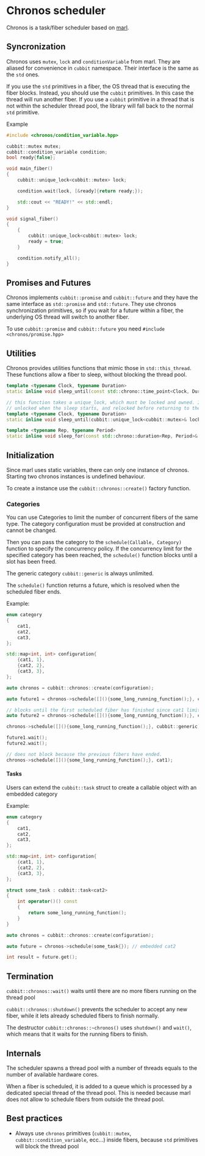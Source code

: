 # Chronos scheduler

Chronos is a task/fiber scheduler based on [marl](https://github.com/google/marl).

## Syncronization

Chronos uses `mutex`, `lock` and `conditionVariable` from marl.
They are aliased for convenience in `cubbit` namespace.
Their interface is the same as the `std` ones.

If you use the `std` primitives in a fiber, the OS thread that is executing the
fiber blocks. Instead, you should use the `cubbit` primitives.
In this case the thread will run another fiber.
If you use a `cubbit` primitive in a thread that is not within the scheduler
thread pool, the library will fall back to the normal `std` primitive.

Example
```c++
#include <chronos/condition_variable.hpp>

cubbit::mutex mutex;
cubbit::condition_variable condition;
bool ready{false};

void main_fiber()
{
    cubbit::unique_lock<cubbit::mutex> lock;

    condition.wait(lock, [&ready]{return ready;});

    std::cout << "READY!" << std::endl;
}

void signal_fiber()
{
    {
        cubbit::unique_lock<cubbit::mutex> lock;
        ready = true;
    }

    condition.notify_all();
}
```

## Promises and Futures

Chronos implements `cubbit::promise` and `cubbit::future` and they have the same
interface as `std::promise` and `std::future`.
They use chronos synchronization primitives, so if you wait for a future within
a fiber, the underlying OS thread will switch to another fiber.

To use `cubbit::promise` and `cubbit::future` you need `#include <chronos/promise.hpp>`


## Utilities

Chronos provides utilities functions that mimic those in `std::this_thread`.
These functions allow a fiber to sleep, without blocking the thread pool.

```c++
template <typename Clock, typename Duration>
static inline void sleep_until(const std::chrono::time_point<Clock, Duration>& timeout)

// this function takes a unique_lock, which must be locked and owned. It will be
// unlocked when the sleep starts, and relocked before returning to the caller
template <typename Clock, typename Duration>
static inline void sleep_until(cubbit::unique_lock<cubbit::mutex>& lock, const std::chrono::time_point<Clock, Duration>& timeout)

template <typename Rep, typename Period>
static inline void sleep_for(const std::chrono::duration<Rep, Period>& duration)
```

## Initialization

Since marl uses static variables, there can only one instance of chronos.
Starting two chronos instances is undefined behaviour.

To create a instance use the `cubbit::chronos::create()` factory function.

### Categories

You can use Categories to limit the number of concurrent fibers of the same type.
The category configuration must be provided at construction and cannot be changed.

Then you can pass the category to the `schedule(Callable, Category)` function
to specify the concurrency policy.
If the concurrency limit for the specified category has been reached, the `schedule()`
function blocks until a slot has been freed.

The generic category `cubbit::generic` is always unlimited.

The `schedule()` function returns a future, which is resolved when the scheduled
fiber ends.

Example:
```c++
enum category
{
    cat1,
    cat2,
    cat3,
};

std::map<int, int> configuration{
    {cat1, 1},
    {cat2, 2},
    {cat3, 3},
};

auto chronos = cubbit::chronos::create(configuration);

auto future1 = chronos->schedule([](){some_long_running_function();}, cat1);

// blocks until the first scheduled fiber has finished since cat1 limit is 1.
auto future2 = chronos->schedule([](){some_long_running_function();}, cat1);

chronos->schedule([](){some_long_running_function();}, cubbit::generic); // never blocks

future1.wait();
future2.wait();

// does not block because the previous fibers have ended.
chronos->schedule([](){some_long_running_function();}, cat1);
```

#### Tasks

Users can extend the `cubbit::task` struct to create a callable object with an
embedded category

Example:
```c++
enum category
{
    cat1,
    cat2,
    cat3,
};

std::map<int, int> configuration{
    {cat1, 1},
    {cat2, 2},
    {cat3, 3},
};

struct some_task : cubbit::task<cat2>
{
    int operator()() const
    {
        return some_long_running_function();
    }
}

auto chronos = cubbit::chronos::create(configuration);

auto future = chronos->schedule(some_task{}); // embedded cat2

int result = future.get();
```

## Termination

`cubbit::chronos::wait()` waits until there are no more fibers running on the
thread pool

`cubbit::chronos::shutdown()` prevents the scheduler to accept any new fiber,
while it lets already scheduled fibers to finish normally.

The destructor `cubbit::chronos::~chronos()` uses `shutdown()` and `wait()`,
which means that it waits for the running fibers to finish.

## Internals

The scheduler spawns a thread pool with a number of threads equals to the number
of available hardware cores.

When a fiber is scheduled, it is added to a queue which is processed by a
dedicated special thread of the thread pool.
This is needed because marl does not allow to schedule fibers from outside the
thread pool.


## Best practices
- Always use `chronos` primitives (`cubbit::mutex`, `cubbit::condition_variable`,
ecc...) inside fibers, because `std` primitives will block the thread pool
